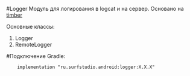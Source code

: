 #Logger
Модуль для логирования в logcat и на сервер. Основано на [timber](https://github.com/JakeWharton/timber)

Основные классы:
 1. Logger
 2. RemoteLogger

#Подключение
Gradle:
```
    implementation "ru.surfstudio.android:logger:X.X.X"
```